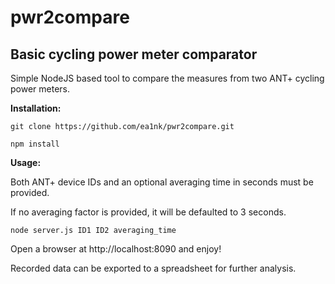 # pwr2compare
Basic cycling power meter comparator
---
Simple NodeJS based tool to compare the measures from two ANT+ cycling power meters.

**Installation:**

```
git clone https://github.com/ea1nk/pwr2compare.git
```
```
npm install
```

**Usage:**

Both ANT+ device IDs and an optional averaging time in seconds must be provided.

If no averaging factor is provided, it will be defaulted to 3 seconds.
```
node server.js ID1 ID2 averaging_time
```

Open a browser at http://localhost:8090 and enjoy!

Recorded data can be exported to a spreadsheet for further analysis.
